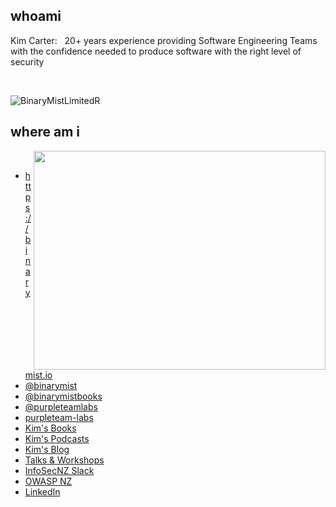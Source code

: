 ## whoami

Kim Carter: &nbsp; 20+ years experience providing Software Engineering Teams with the confidence needed to produce software with the right level of security

<br>

![BinaryMistLimitedR](https://user-images.githubusercontent.com/2862029/87836459-3d9cb400-c8e4-11ea-8f51-81f910c8cd59.png)

## where am i

<img align="right" width="467" height="350" src="https://user-images.githubusercontent.com/2862029/88914146-48792080-d2b6-11ea-8b98-7b3dad629232.jpeg">
<br>

* https://binarymist.io
* [@binarymist](https://twitter.com/binarymist)
* [@binarymistbooks](https://twitter.com/binarymistbooks)
* [@purpleteamlabs](https://twitter.com/purpleteamlabs)
* [purpleteam-labs](https://purpleteam-labs.com/)
* [Kim's Books](https://binarymist.io/publication/kims-selected-publications/)
* [Kim's Podcasts](https://binarymist.io/publication/#8)
* [Kim's Blog](https://binarymist.blog)
* [Talks & Workshops](https://binarymist.io/talk/)
* [InfoSecNZ Slack](https://github.com/binarymist/InfoSecNZ)
* [OWASP NZ](https://owasp.org/www-chapter-new-zealand/)
* [LinkedIn](https://nz.linkedin.com/in/carterkim)



